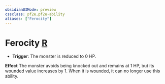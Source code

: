 ```yaml
---
obsidianUIMode: preview
cssclass: pf2e,pf2e-ability
aliases: ["Ferocity"]
---
```

# Ferocity [R](chapter-9-playing-the-game.md#Actions "Reaction")

- **Trigger**: The monster is reduced to 0 HP.

**Effect** The monster avoids being knocked out and remains at 1 HP, but its [wounded](conditions.md#Wounded) value increases by 1. When it is [wounded](conditions.md#Wounded), it can no longer use this ability.